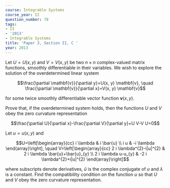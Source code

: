 ```yaml
---
course: Integrable Systems
course_year: II
question_number: 78
tags:
- II
- '2013'
- Integrable Systems
title: 'Paper 3, Section II, C '
year: 2013
---
```




Let $U=U(x, y)$ and $V=V(x, y)$ be two $n \times n$ complex-valued matrix functions, smoothly differentiable in their variables. We wish to explore the solution of the overdetermined linear system

$$\frac{\partial \mathbf{v}}{\partial y}=U(x, y) \mathbf{v}, \quad \frac{\partial \mathbf{v}}{\partial x}=V(x, y) \mathbf{v}$$

for some twice smoothly differentiable vector function $\mathbf{v}(x, y)$.

Prove that, if the overdetermined system holds, then the functions $U$ and $V$ obey the zero curvature representation

$$\frac{\partial U}{\partial x}-\frac{\partial V}{\partial y}+U V-V U=0$$

Let $u=u(x, y)$ and

$$U=\left[\begin{array}{cc}
i \lambda & i \bar{u} \\
i u & -i \lambda
\end{array}\right], \quad V=\left[\begin{array}{cc}
2 i \lambda^{2}-i|u|^{2} & 2 i \lambda \bar{u}+\bar{u}_{y} \\
2 i \lambda u-u_{y} & -2 i \lambda^{2}+i|u|^{2}
\end{array}\right]$$

where subscripts denote derivatives, $\bar{u}$ is the complex conjugate of $u$ and $\lambda$ is a constant. Find the compatibility condition on the function $u$ so that $U$ and $V$ obey the zero curvature representation.